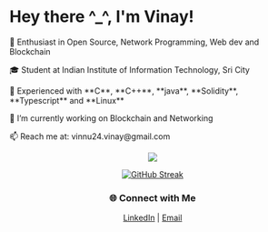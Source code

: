 <div align="left">
  <h1>Hey there ^_^, I'm Vinay!</h1>
  
  <p>🌟 Enthusiast in Open Source, Network Programming, Web dev and Blockchain</p>
  <p>🎓 Student at Indian Institute of Information Technology, Sri City</p>
  <p>🔧 Experienced with **C**, **C++**, **java**, **Solidity**, **Typescript** and **Linux**</p>
  <p>🔭 I’m currently working on Blockchain and Networking</p>
  <p>📫 Reach me at: vinnu24.vinay@gmail.com</p>
</div>

<div align="center" width="400px">
  <img src="https://github-readme-stats.vercel.app/api?username=Laxical&show_icons=false&theme=material-palenight&hide_border=true&bg_color=1F222E" />

  [![GitHub Streak](https://streak-stats.demolab.com?user=Laxical&theme=dark&hide_border=true)](https://git.io/streak-stats)
</div>

<div align="center">
  <h3>🌐 Connect with Me</h3>
  <a href="https://www.linkedin.com/in/jl-vinay-329a16253/" target="_blank">LinkedIn</a> | 
  <a href="mailto:vinnu24.vinay@gmail.com">Email</a>
</div>

